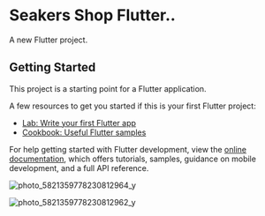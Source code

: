 # Seakers Shop Flutter..

A new Flutter project.

## Getting Started

This project is a starting point for a Flutter application.

A few resources to get you started if this is your first Flutter project:

- [Lab: Write your first Flutter app](https://docs.flutter.dev/get-started/codelab)
- [Cookbook: Useful Flutter samples](https://docs.flutter.dev/cookbook)

For help getting started with Flutter development, view the
[online documentation](https://docs.flutter.dev/), which offers tutorials,
samples, guidance on mobile development, and a full API reference.


![photo_5821359778230812964_y](https://github.com/atsed27/portfolio/assets/119629453/458fa453-8179-49cd-8f6b-7ae75178c1e4)



![photo_5821359778230812962_y](https://github.com/atsed27/portfolio/assets/119629453/ae0983db-765a-41ac-a66c-e9b6c642a61d)
